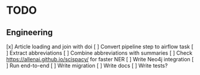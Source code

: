 # TODO

## Engineering

[x] Article loading and join with doi
[ ] Convert pipeline step to airflow task
[ ] Extract abbreviations
[ ] Combine abbreviations with summaries
[ ] Check https://allenai.github.io/scispacy/ for faster NER
[ ] Write Neo4j integration
[ ] Run end-to-end
[ ] Write migration
[ ] Write docs
[ ] Write tests?